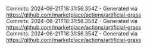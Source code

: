 Commits: 2024-06-21T18:31:56.354Z - Generated via https://github.com/marketplace/actions/artificial-grass
<br>
Commits: 2024-06-21T18:31:56.354Z - Generated via https://github.com/marketplace/actions/artificial-grass
<br>
Commits: 2024-06-21T18:31:56.354Z - Generated via https://github.com/marketplace/actions/artificial-grass
<br>
